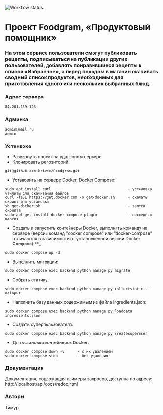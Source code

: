 ![Workflow status.](https://github.com/Saggitel/yamdb_final/actions/workflows/yamdb_workflow.yml/badge.svg)
# Проект Foodgram, «Продуктовый помощник»
### На этом сервисе пользователи смогут публиковать рецепты, подписываться на публикации других пользователей, добавлять понравившиеся рецепты в список «Избранное», а перед походом в магазин скачивать сводный список продуктов, необходимых для приготовления одного или нескольких выбранных блюд.

### Адрес сервера 
```
84.201.169.123
```

### Админка
```
admin@mail.ru
admin
```

### Устанвока
- Развернуть проект на удаленном сервере
- Клонировать репозиторий:
```
git@github.com:krivse/Foodgram.git
```

- Установить на сервере Docker, Docker Compose:
```
sudo apt install curl                                   - установка утилиты для скачивания файлов
curl -fsSL https://get.docker.com -o get-docker.sh      - скачать скрипт для установки
sh get-docker.sh                                        - запуск скрипта
sudo apt-get install docker-compose-plugin              - последняя версия 
```

- Создать и запустить контейнеры Docker, выполнить команду на сервере (версии команд "docker compose" или "docker-compose" отличаются в зависимости от установленной версии Docker Compose):**_
```
sudo docker compose up -d
```

- Выполнить миграции:
```
sudo docker compose exec backend python manage.py migrate
```

- Собрать статику:
```
sudo docker compose exec backend python manage.py collectstatic --noinput
```

- Наполнить базу данных содержимым из файла ingredients.json:
```
sudo docker compose exec backend python manage.py loaddata ingredients.json
```

- Создать суперпользователя:
```
sudo docker compose exec backend python manage.py createsuperuser
```

- Для остановки контейнеров Docker:
```
sudo docker compose down -v      - с их удалением
sudo docker compose stop         - без удаления
```

### Документация
Документация, содержащая примеры запросов, доступна по адресу: http://localhost/api/docs/redoc.html
### Авторы
Тимур